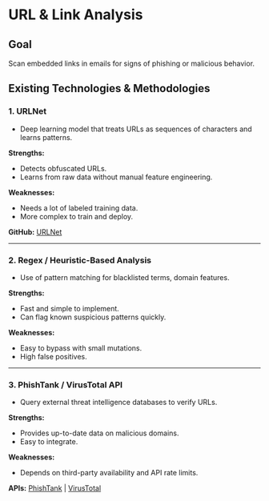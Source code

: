 # URL & Link Analysis

## Goal
Scan embedded links in emails for signs of phishing or malicious behavior.

## Existing Technologies & Methodologies

### 1. URLNet
- Deep learning model that treats URLs as sequences of characters and learns patterns.

**Strengths:**
- Detects obfuscated URLs.
- Learns from raw data without manual feature engineering.

**Weaknesses:**
- Needs a lot of labeled training data.
- More complex to train and deploy.

**GitHub:** [URLNet](https://github.com/antonyt/urlNet)

---

### 2. Regex / Heuristic-Based Analysis
- Use of pattern matching for blacklisted terms, domain features.

**Strengths:**
- Fast and simple to implement.
- Can flag known suspicious patterns quickly.

**Weaknesses:**
- Easy to bypass with small mutations.
- High false positives.

---

### 3. PhishTank / VirusTotal API
- Query external threat intelligence databases to verify URLs.

**Strengths:**
- Provides up-to-date data on malicious domains.
- Easy to integrate.

**Weaknesses:**
- Depends on third-party availability and API rate limits.

**APIs:** [PhishTank](https://www.phishtank.com/api_info.php) | [VirusTotal](https://developers.virustotal.com/)
